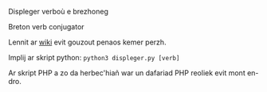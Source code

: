 
Displeger verboù e brezhoneg

Breton verb conjugator

Lennit ar [wiki](https://github.com/Drouizig/displeger-verbou/wiki) evit gouzout penaos kemer perzh.

Implij ar skript python:
`python3 displeger.py [verb]`

Ar skript PHP a zo da herbec'hiañ war un dafariad PHP reoliek evit mont en-dro.
